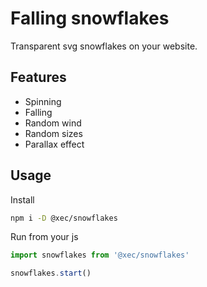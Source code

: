 # Falling snowflakes

Transparent svg snowflakes on your website.

## Features

* Spinning
* Falling
* Random wind
* Random sizes
* Parallax effect

## Usage

Install

```bash
npm i -D @xec/snowflakes
```

Run from your js

```js
import snowflakes from '@xec/snowflakes'

snowflakes.start()
```